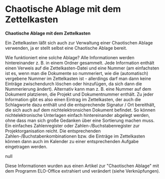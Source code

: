 # Chaotische Ablage mit dem Zettelkasten

**Chaotische Ablage mit dem Zettelkasten**

Ein Zettelkasten läßt sich auch zur Verwaltung einer Chaotischen Ablage verwenden, ja er stellt selbst eine Chaotische Ablage bereit.

Wie funktioniert eine solche Ablage?
Alle Informationen werden hintereinander z. B. in einem Ordner gesammelt. Jede Information enthält einen Verweis auf die Zettelkasten-Datei und eine Nummer (am einfachsten ist es, wenn man die Dokumente so nummeriert, wie die (automatisch) vergebene Nummer im Zettelkasten ist - allerdings darf man dann keine Einträge zwischendurch löschen oder hinzufügen, da sich dann die Nummerierung ändert). Alternativ kann man z. B. eine Nummer auf dem Dokument platzieren, die Projekt und Dokumentnummer enthält.
Zu jeder Information gibt es also einen Eintrag im Zettelkasten, der auch die Schlagworte dazu enthält und die entsprechende Signatur / Ort bereithält, die sich auch auf dem nichtelektronsichen Dokument befindet.
So können nichtelektronische Unterlagen einfach hintereinander abgelegt werden, ohne dass man sich große Gedanken über eine Sortierung machen muss. Ein einfaches Zahlenregister oder Zahlen-/Buchstabenregister zur Projektorganisation reicht. Die entsprechenden Zahlen-/Buchstabenkombinationen bzw. die Einträge im Zettelkasten können dann auch im Kalender zu einer entsprechenden Aufgabe eingetragen werden.

null

Diese Informationen wurden aus einen Artikel zur "Chaotischen Ablage" mit dem Programm ELO-Office extrahiert und verändert (siehe Verknüpfungen).

